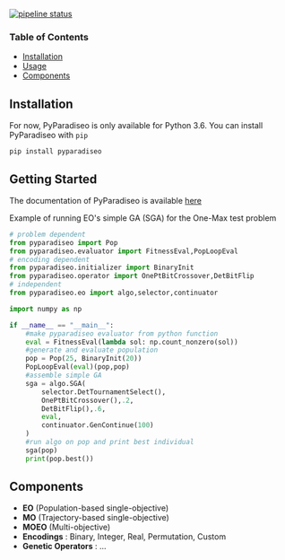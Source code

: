 [![pipeline status](https://gitlab.inria.fr/paradiseo/pyparadiseo/badges/master/pipeline.svg)](https://gitlab.inria.fr/paradiseo/pyparadiseo/-/commits/master)

### Table of Contents
- [Installation](#installation)
- [Usage](#getting-started)
- [Components](#components)

## Installation

For now, PyParadiseo is only available for Python 3.6.
You can install PyParadiseo with `pip`

```console
pip install pyparadiseo
```

## Getting Started

The documentation of PyParadiseo is available [here](https://paradiseo.gitlabpages.inria.fr/pyparadiseo/)

Example of running EO's simple GA (SGA) for the One-Max test problem

```python
# problem dependent
from pyparadiseo import Pop
from pyparadiseo.evaluator import FitnessEval,PopLoopEval
# encoding dependent
from pyparadiseo.initializer import BinaryInit
from pyparadiseo.operator import OnePtBitCrossover,DetBitFlip
# independent
from pyparadiseo.eo import algo,selector,continuator

import numpy as np

if __name__ == "__main__":
    #make pyparadiseo evaluator from python function
    eval = FitnessEval(lambda sol: np.count_nonzero(sol))
    #generate and evaluate population
    pop = Pop(25, BinaryInit(20))
    PopLoopEval(eval)(pop,pop)
    #assemble simple GA
    sga = algo.SGA(
        selector.DetTournamentSelect(),
        OnePtBitCrossover(),.2,
        DetBitFlip(),.6,
        eval,
        continuator.GenContinue(100)
    )
    #run algo on pop and print best individual
    sga(pop)
    print(pop.best())
```

## Components
- **EO** (Population-based single-objective)
- **MO** (Trajectory-based single-objective)
- **MOEO** (Multi-objective)
- **Encodings** : Binary, Integer, Real, Permutation, Custom
- **Genetic Operators** : ...
